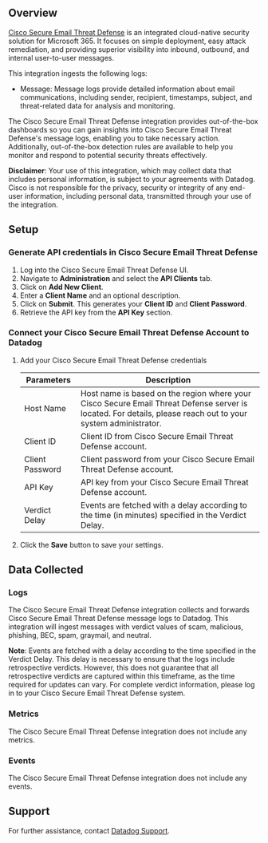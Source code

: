 ## Overview

[Cisco Secure Email Threat Defense][1] is an integrated cloud-native security solution for Microsoft 365. It focuses on simple deployment, easy attack remediation, and providing superior visibility into inbound, outbound, and internal user-to-user messages.

This integration ingests the following logs:
- Message: Message logs provide detailed information about email communications, including sender, recipient, timestamps, subject, and threat-related data for analysis and monitoring.

The Cisco Secure Email Threat Defense integration provides out-of-the-box dashboards so you can gain insights into Cisco Secure Email Threat Defense's message logs, enabling you to take necessary action. Additionally, out-of-the-box detection rules are available to help you monitor and respond to potential security threats effectively.

**Disclaimer**: Your use of this integration, which may collect data that includes personal information, is subject to your agreements with Datadog. Cisco is not responsible for the privacy, security or integrity of any end-user information, including personal data, transmitted through your use of the integration.

## Setup

### Generate API credentials in Cisco Secure Email Threat Defense

1. Log into the Cisco Secure Email Threat Defense UI.
2. Navigate to **Administration** and select the **API Clients** tab.
3. Click on **Add New Client**.
4. Enter a **Client Name** and an optional description.
5. Click on **Submit**. This generates your **Client ID** and **Client Password**.
6. Retrieve the API key from the **API Key** section.

### Connect your Cisco Secure Email Threat Defense Account to Datadog

1. Add your Cisco Secure Email Threat Defense credentials

    | Parameters | Description |
    | ---------- | ----------- |
    | Host Name | Host name is based on the region where your Cisco Secure Email Threat Defense server is located. For details, please reach out to your system administrator. |
    | Client ID | Client ID from Cisco Secure Email Threat Defense account. |
    | Client Password | Client password from your Cisco Secure Email Threat Defense account. |
    | API Key | API key from your Cisco Secure Email Threat Defense account. |
    | Verdict Delay | Events are fetched with a delay according to the time (in minutes) specified in the Verdict Delay. |


2. Click the **Save** button to save your settings.


## Data Collected

### Logs

The Cisco Secure Email Threat Defense integration collects and forwards Cisco Secure Email Threat Defense message logs to Datadog. This integration will ingest messages with verdict values of scam, malicious, phishing, BEC, spam, graymail, and neutral.

**Note**: Events are fetched with a delay according to the time specified in the Verdict Delay. This delay is necessary to ensure that the logs include retrospective verdicts. However, this does not guarantee that all retrospective verdicts are captured within this timeframe, as the time required for updates can vary. For complete verdict information, please log in to your Cisco Secure Email Threat Defense system.

### Metrics

The Cisco Secure Email Threat Defense integration does not include any metrics.

### Events

The Cisco Secure Email Threat Defense integration does not include any events.

## Support

For further assistance, contact [Datadog Support][2].

[1]: https://www.cisco.com/site/us/en/products/security/secure-email/index.html?dtid=osscdc000283
[2]: https://docs.datadoghq.com/help/